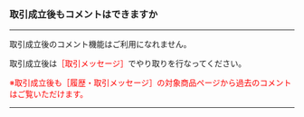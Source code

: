 <h3>取引成立後もコメントはできますか</h3>
<hr>

取引成立後のコメント機能はご利用になれません。

取引成立後は<font color="#ff0000">［取引メッセージ］</font>でやり取りを行なってください。

<font color="#ff0000">※取引成立後も［履歴・取引メッセージ］の対象商品ページから過去のコメントはご覧いただけます。</font>

<hr>